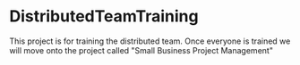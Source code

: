 DistributedTeamTraining
=======================

This project is for training the distributed team.  Once everyone is trained we will move onto the project called "Small Business Project Management"